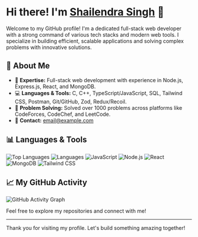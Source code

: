 # Hi there! I'm [Shailendra Singh](https://github.com/ShailendraSingh19) 👋

Welcome to my GitHub profile! I'm a dedicated full-stack web developer with a strong command of various tech stacks and modern web tools. I specialize in building efficient, scalable applications and solving complex problems with innovative solutions.

## 🚀 About Me
- 🌟 **Expertise:** Full-stack web development with experience in Node.js, Express.js, React, and MongoDB.
- 💻 **Languages & Tools:** C, C++, TypeScript/JavaScript, SQL, Tailwind CSS, Postman, Git/GitHub, Zod, Redux/Recoil.
- 🧠 **Problem Solving:** Solved over 1000 problems across platforms like CodeForces, CodeChef, and LeetCode.
- 📧 **Contact:** [email@example.com](mailto:email@example.com)

## 📊 Languages & Tools
![Top Languages](https://github-readme-stats.vercel.app/api/top-langs/?username=ShailendraSingh19&layout=compact&hide=css,html&theme=radical)
![Languages](https://img.shields.io/badge/C++-blue?style=flat-square&logo=cplusplus&logoColor=white)
![JavaScript](https://img.shields.io/badge/JavaScript-ES6+-yellow?style=flat-square&logo=javascript&logoColor=white)
![Node.js](https://img.shields.io/badge/Node.js-14.x+-green?style=flat-square&logo=node.js&logoColor=white)
![React](https://img.shields.io/badge/React-16.8+-blue?style=flat-square&logo=react&logoColor=white)
![MongoDB](https://img.shields.io/badge/MongoDB-4.4+-green?style=flat-square&logo=mongodb&logoColor=white)
![Tailwind CSS](https://img.shields.io/badge/Tailwind%20CSS-2.0+-blue?style=flat-square&logo=tailwindcss&logoColor=white)

## 📈 My GitHub Activity
![GitHub Activity Graph](https://activity-graph.herokuapp.com/graph?username=ShailendraSingh19&theme=radical)

Feel free to explore my repositories and connect with me!

---
Thank you for visiting my profile. Let's build something amazing together!
